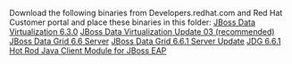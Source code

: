 Download the following binaries from Developers.redhat.com 
and Red Hat Customer portal and place these binaries in this folder:
[JBoss Data Virtualization 6.3.0](https://developers.redhat.com/download-manager/content/origin/files/sha256/b4/b466affbcc1740bf2c7c73b60bb6ffa7e1ec844fc08447224ab15aa3bcee3949/jboss-dv-6.3.0-1-installer.jar)
[JBoss Data Virtualization Update 03 (recommended)](https://access.redhat.com/jbossnetwork/restricted/softwareDownload.html?softwareId=49111)
[JBoss Data Grid 6.6 Server](https://developers.redhat.com/download-manager/file/jboss-datagrid-6.6.0-server.zip)
[JBoss Data Grid 6.6.1 Server Update](https://access.redhat.com/jbossnetwork/restricted/softwareDownload.html?softwareId=46451)
[JDG 6.6.1 Hot Rod Java Client Module for JBoss EAP](https://access.redhat.com/jbossnetwork/restricted/softwareDownload.html?softwareId=46581)

